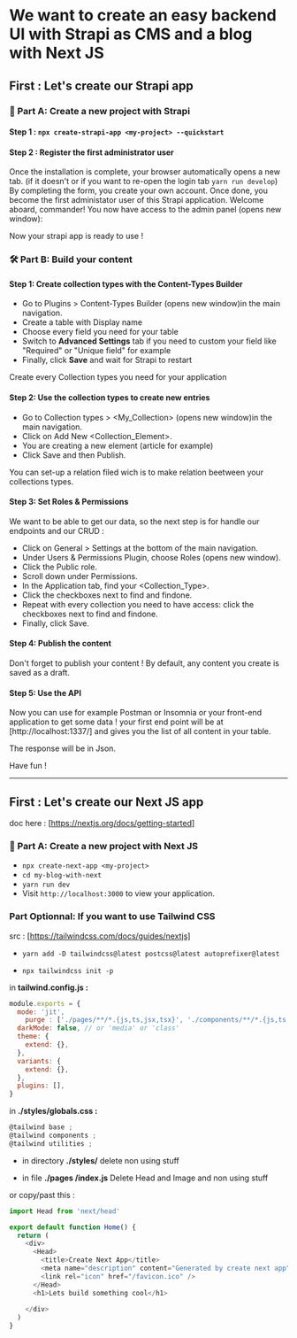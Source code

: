# We want to create an easy backend UI with Strapi as CMS and a blog with Next JS

## First : Let's create our Strapi app

### 🚀 Part A: Create a new project with Strapi
#### Step 1 : `npx create-strapi-app <my-project> --quickstart`
#### Step 2 : Register the first administrator user

Once the installation is complete, your browser automatically opens a new tab.
(if it doesn't or if you want to re-open the login tab `yarn run develop`)
By completing the form, you create your own account. Once done, you become the first administator user of this Strapi application. Welcome aboard, commander!
You now have access to the admin panel (opens new window):

Now your strapi app is ready to use !

### 🛠 Part B: Build your content
#### Step 1: Create collection types with the Content-Types Builder
- Go to Plugins > Content-Types Builder (opens new window)in the main navigation.
- Create a table with Display name
- Choose every field you need for your table
- Switch to **Advanced Settings** tab if you need to custom your field like "Required" or "Unique field" for example
- Finally, click **Save** and wait for Strapi to restart

Create every Collection types you need for your application

#### Step 2: Use the collection types to create new entries
- Go to Collection types > <My_Collection> (opens new window)in the main navigation.
- Click on Add New <Collection_Element>.
- You are creating a new element (article for example)
- Click Save and then Publish.

You can set-up a relation filed wich is to make relation beetween your collections types.

#### Step 3: Set Roles & Permissions
We want to be able to get our data, so the next step is for handle our endpoints and our CRUD :
- Click on General > Settings at the bottom of the main navigation.
- Under Users & Permissions Plugin, choose Roles (opens new window).
- Click the Public role.
- Scroll down under Permissions.
- In the Application tab, find your <Collection_Type>.
- Click the checkboxes next to find and findone.
- Repeat with every collection you need to have access: click the checkboxes next to find and findone.
- Finally, click Save.

#### Step 4: Publish the content
Don't forget to publish your content !
By default, any content you create is saved as a draft.

#### Step 5: Use the API
Now you can use for example Postman or Insomnia or your front-end application to get some data !
your first end point will be at [http://localhost:1337/<collection>]
and gives you the list of all content in your table.

The response will be in Json.

Have fun !


-------------------------------------------------------------------------------------------
## First : Let's create our Next JS app
doc here : [https://nextjs.org/docs/getting-started]

### 🚀 Part A: Create a new project with Next JS
- `npx create-next-app <my-project>`
- `cd my-blog-with-next`
- `yarn run dev`
- Visit ``http://localhost:3000`` to view your application.

### Part Optionnal: If you want to use Tailwind CSS
src : [https://tailwindcss.com/docs/guides/nextjs]

- `yarn add -D tailwindcss@latest postcss@latest autoprefixer@latest`

- `npx tailwindcss init -p`

in **tailwind.config.js :**
```javascript
module.exports = {
  mode: 'jit',
	purge : ['./pages/**/*.{js,ts,jsx,tsx}', './components/**/*.{js,ts,jsx,tsx}'],
  darkMode: false, // or 'media' or 'class'
  theme: {
    extend: {},
  },
  variants: {
    extend: {},
  },
  plugins: [],
}
```

in **./styles/globals.css :**
```javascript
@tailwind base ;
@tailwind components ;
@tailwind utilities ;
```

- in directory **./styles/** delete non using stuff

- in file **./pages /index.js**
Delete Head and Image and non using stuff

or copy/past this :
```javascript
import Head from 'next/head'

export default function Home() {
  return (
    <div>
      <Head>
        <title>Create Next App</title>
        <meta name="description" content="Generated by create next app" />
        <link rel="icon" href="/favicon.ico" />
      </Head>
      <h1>Lets build something cool</h1>
      
    </div>
  )
}
```